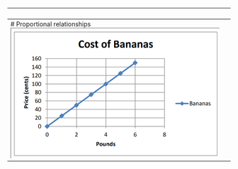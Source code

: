 
|&nbsp; | &nbsp; |
|-------|--------|
| # Proportional relationships ![bananas](images/bananas.png)|  |
